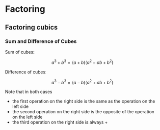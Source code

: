 # Factoring

## Factoring cubics

### Sum and Difference of Cubes

Sum of cubes:

$$ a^3 + b^3 = (a+b)(a^2 - ab + b^2) $$

Difference of cubes:

$$ a^3 - b^3 = (a-b)(a^2 +ab + b^2) $$

Note that in both cases
* the first operation on the right side is the same as the operation on the left side
* the second operation on the right side is the opposite of the operation on the left side
* the third operation on the right side is always $+$
